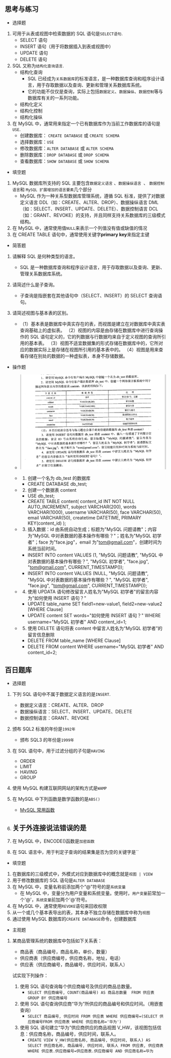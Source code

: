 ## 思考与练习

- 选择题

1. 可用于从表或视图中检索数据的 SQL 语句是`SELECT语句`.
   - SELECT 语句
   - INSERT 语句（用于将数据插入到表或视图中）
   - UPDATE 语句
   - DELETE 语句
2. SQL 又称为`结构化查询语言`.
   - 结构化查询
     - SQL 已经成为`关系数据库`的标准语言，是一种数据库查询和程序设计语言，用于存取数据以及查询、更新和管理关系数据库系统。
     - 它的功能不仅仅是查询，实际上包括`数据定义`、`数据操纵`、`数据控制`等与数据库有关的一系列功能。
   - 结构化定义
   - 结构化控制
   - 结构化操纵
3. 在 MySQL 中，通常用来指定一个已有数据库作为当前工作数据库的语句是`USE`.
   - 创建数据库： `CREATE DATABASE` 或 `CREATE SCHEMA`
   - 选择数据库：`USE`
   - 修改数据库：`ALTER DATABASE` 或 `ALTER SCHEMA`
   - 删除数据库：`DROP DATABASE` 或 `DROP SCHEMA`
   - 查看数据库：`SHOW DATABASE` 或 `SHOW SCHEMA`

- 填空题

1. MySQL 数据库所支持的 SQL 主要包含`数据定义语言` 、`数据操纵语言 `、 `数据控制语言`和 `MySQL 扩展增加的语言要素`几个部分
   - MySQL 作为一种关系型数据库管理系统，遵循 SQL 标准，提供了对数据定义语言 DDL（如：CREATE、ALTER、DROP）、数据操纵语言 DML（如：SELECT、INSERT、UPDATE、DELETE）、数据控制语言 DCL（如：GRANT、REVOKE）的支持，并且同样支持关系数据库的三级模式结构。
2. 在 MySQL 中，通常使用值`NULL`来表示一个列值没有值或缺值的情况
3. 在 CREATE TABLE 语句中，通常使用关键字**primary key**来指定主键

- 简答题

1. 请解释 SQL 是何种类型的语言。

   - SQL 是一种数据库查询和程序设计语言，用于存取数据以及查询、更新、管理关系数据库系统。

2. 请简述什么是子查询。

   - 子查询是指嵌套在其他语句中（SELECT、INSERT）的 SELECT 查询语句。

3. 请简述视图与基本表的区别。
   - （1）基本表是数据库中真实存在的表，而视图是建立在对数据库中真实表查询基础上的虚拟表。
     （2）视图的内容是由存储在数据库中进行查询操作的 SQL 语句定义的，它的列数据与行数据均来自于定义视图的查询所引用的基本表。
     （3）视图不适宜数据集的形式存储在数据库中的，它所对应的数据实际上是存储在视图所引用的基本表中的。
     （4）视图是用来查看存储在别处的数据的一种虚拟表，本身不存储数据。

- 操作题

  - ![image](./assets/img-4.png)
  - 1. 创建一个名为 db_test 的数据库
    - CREATE DATABASE db_test;
  - 2. 创建一个数据表 content

    - USE db_test;
    - CREATE TABLE content(
      content_id INT NOT NULL AUTO_INCREMENT,
      subject VARCHAR(200),
      words VARCHAR(1000),
      username VARCHAR(50),
      face VARCHAR(50),
      email VARCHAR(50),
      createtime DATETIME,
      PRIMARY KEY(content_id)
      );

  - 3. 插入数据：id 由系统自动生成；标题为"MySQL 问题请教"；内容为"MySQL 中对表数据的基本操作有哪些？"；姓名为"MySQL 初学者"；face 为"face.jpg"，email 为"tom@gmail.com"，创建时间为系统当前时间。

    - INSERT INTO content VALUES (1, "MySQL 问题请教", "MySQL 中对表数据的基本操作有哪些？", "MySQL 初学者", "face.jpg", "tom@gmail.com", CURRENT_TIMESTAMP());
    - INSERT INTO content VALUES (NULL, "MySQL 问题请教", "MySQL 中对表数据的基本操作有哪些？", "MySQL 初学者", "face.jpg", "tom@gmail.com", CURRENT_TIMESTAMP());

  - 4. 使用 UPDATA 语句修改留言人姓名为"MySQL 初学者"的留言内容为"如何使用 INSERT 语句？"

    - UPDATE table_name SET field1=new-value1, field2=new-value2 [WHERE Clause]
    - UPDATE content SET words="如何使用 INSERT 语句？" WHERE username="MySQL 初学者" AND content_id=1;

  - 5. 使用 DELETE 语句将表 content 中留言人姓名为“MySQL 初学者”的留言信息删除
    - DELETE FROM table_name [WHERE Clause]
    - DELETE FROM content WHERE username="MySQL 初学者" AND content_id=2;

## 百日题库

- 选择题

1. 下列 SQL 语句中不属于数据定义语言的是`INSERT`.

   - 数据定义语言：CREATE、ALTER、DROP
   - 数据操纵语言：SELECT、INSERT、UPDATE、DELETE
   - 数据控制语言：GRANT、REVOKE

2. 颁布 SQL2 标准的年份是`1992年`
   - 颁布 SQL3 的年份是`1999年`
3. 在 SQL 语句中，用于过滤分组的子句是`HAVING`
   - ORDER
   - LIMIT
   - HAVING
   - GROUP
4. 使用 MySQL 构建互联网网站的架构方式是`WAMP`
5. 在 MySQL 中下列函数是数学函数的是`ABS()`
   - [MySQL 常用函数](http://c.biancheng.net/mysql/function/)
6. ## 关于外连接说法错误的是
7. 在 MySQL 中，ENCODE()函数是`加密函数`
8. 在 SQL 语言中，用于判定子查询的结果集是否为空的关键字是``

- 填空题

1. 在数据库的三级模式中，外模式对应到数据库中的概念就是`视图 | VIEW`
2. 用于修改数据库的 SQL 语句是`ALTER DATABASE`
3. 在 MySQL 中，变量名称前添加两个“@”符号的是`系统变量`
   - 在 MySQL 中，变量分为用户变量和系统变量。使用时，`用户变量`前常加一个'@'，`系统变量`前加两个'@'符号。
4. 在 MySQL 中，通常使用`REVOKE`语句来回收权限
5. 从一个或几个基本表导出的表，其本身不独立存储在数据库中称为`视图`
6. 通过使用 MySQL 数据库的`CREATE DATABASE`命令，创建数据库

- 主观题

1. 某商品管理系统的数据库中包括如下关系表：

   - 商品表（商品编号，商品名称，单价，数量）
   - 供应商表（供应商编号，供应商名称，地址，电话）
   - 供应表（供应商编号，商品编号，供应时间，联系人）

   试实现下列操作：

   1. 使用 SQL 语句查询每个供应商编号及供应的商品总数量。
      - `SELECT 供应商编号, COUNT(商品编号) AS 商品总数量  FROM 供应表 GROUP BY 供应商编号`
   2. 使用 SQL 语句查询供应商“华为”所供应的商品编号和供应时间。（用嵌套查询）
      - `SELECT 商品编号, 供应时间 FROM 供应表 WHERE 供应商编号=(SELECT 供应商编号FROM 供应商表 WHERE 供应商名称='华为')`
   3. 使用 SQL 语句建立“华为”供应商供应的商品视图 V_HW，该视图包括信息：供应商名称，商品编号，供应时间，联系人。
      - `CREATE VIEW V_HW(供应商名称, 商品编号, 供应时间, 联系人) AS SELECT 供应商名称, 商品编号, 供应时间, 联系人 FROM 供应表, 供应商表 WHERE 供应表.供应商编号=供应商表.供应商编号 AND 供应商名称=华为`
